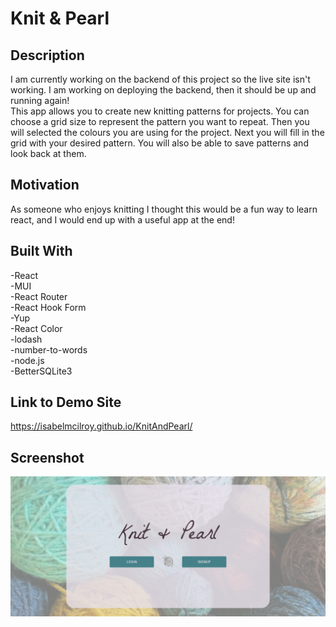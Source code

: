 # Knit & Pearl

## Description

I am currently working on the backend of this project so the live site isn't working. I am working on deploying the backend, then it should be up and running again! \
This app allows you to create new knitting patterns for projects. You can choose a grid size to represent the pattern you want to repeat. Then you will selected the colours you are using for the project. Next you will fill in the grid with your desired pattern. You will also be able to save patterns and look back at them.

## Motivation

As someone who enjoys knitting I thought this would be a fun way to learn react, and I would end up with a useful app at the end!

## Built With

-React\
-MUI\
-React Router\
-React Hook Form\
-Yup\
-React Color\
-lodash\
-number-to-words\
-node.js\
-BetterSQLite3

## Link to Demo Site

https://isabelmcilroy.github.io/KnitAndPearl/

## Screenshot

![Screenshot](Screenshot.png)
